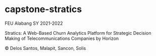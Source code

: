 # capstone-stratics

FEU Alabang SY 2021-2022

Stratics: A Web-Based Churn Analytics Platform for Strategic Decision Making of Telecommunications Companies
by Horizon

© Delos Santos, Malapit, Sancon, Solis
